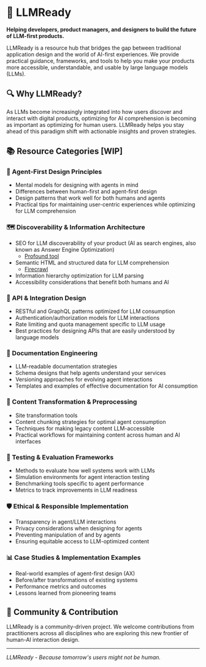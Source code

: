 # 🚀 LLMReady

**Helping developers, product managers, and designers to build the future of LLM-first products.**

LLMReady is a resource hub that bridges the gap between traditional application design and the world of AI-first experiences. We provide practical guidance, frameworks, and tools to help you make your products more accessible, understandable, and usable by large language models (LLMs).

## 🔍 Why LLMReady?
As LLMs become increasingly integrated into how users discover and interact with digital products, optimizing for AI comprehension is becoming as important as optimizing for human users. LLMReady helps you stay ahead of this paradigm shift with actionable insights and proven strategies.

## 📚 Resource Categories [WIP]

### 🧠 Agent-First Design Principles
- Mental models for designing with agents in mind
- Differences between human-first and agent-first design
- Design patterns that work well for both humans and agents
- Practical tips for maintaining user-centric experiences while optimizing for LLM comprehension

### 🗺️ Discoverability & Information Architecture
- SEO for LLM discoverability of your product (AI as search engines, also known as Answer Engine Optimization)
  - [Profound tool](https://www.tryprofound.com/)
- Semantic HTML and structured data for LLM comprehension
  - [Firecrawl](https://www.firecrawl.dev/)
- Information hierarchy optimization for LLM parsing
- Accessibility considerations that benefit both humans and AI

### 🔌 API & Integration Design
- RESTful and GraphQL patterns optimized for LLM consumption
- Authentication/authorization models for LLM interactions
- Rate limiting and quota management specific to LLM usage
- Best practices for designing APIs that are easily understood by language models

### 📖 Documentation Engineering
- LLM-readable documentation strategies
- Schema designs that help agents understand your services
- Versioning approaches for evolving agent interactions
- Templates and examples of effective documentation for AI consumption

### 🔄 Content Transformation & Preprocessing
- Site transformation tools
- Content chunking strategies for optimal agent consumption
- Techniques for making legacy content LLM-accessible
- Practical workflows for maintaining content across human and AI interfaces

### 🧪 Testing & Evaluation Frameworks
- Methods to evaluate how well systems work with LLMs
- Simulation environments for agent interaction testing
- Benchmarking tools specific to agent performance
- Metrics to track improvements in LLM readiness

### 🛡️ Ethical & Responsible Implementation
- Transparency in agent/LLM interactions
- Privacy considerations when designing for agents
- Preventing manipulation of and by agents
- Ensuring equitable access to LLM-optimized content

### 📊 Case Studies & Implementation Examples
- Real-world examples of agent-first design (AX)
- Before/after transformations of existing systems
- Performance metrics and outcomes
- Lessons learned from pioneering teams

## 👥 Community & Contribution
LLMReady is a community-driven project. We welcome contributions from practitioners across all disciplines who are exploring this new frontier of human-AI interaction design.

---

*LLMReady - Because tomorrow's users might not be human.*
